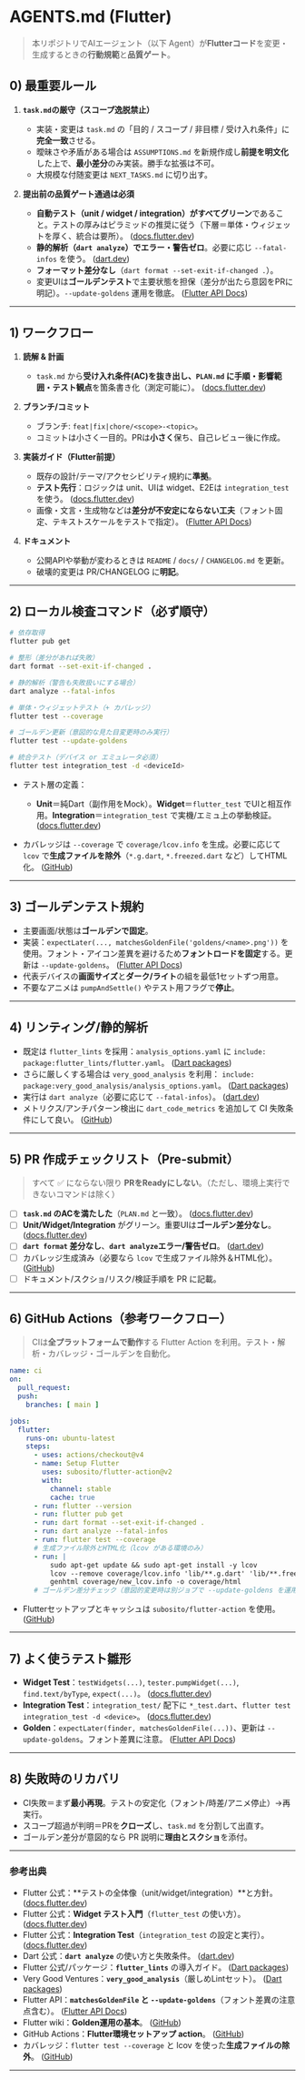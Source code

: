 # AGENTS.md (Flutter)

> 本リポジトリでAIエージェント（以下 Agent）が**Flutterコード**を変更・生成するときの**行動規範**と**品質ゲート**。

## 0) 最重要ルール

1. **`task.md`の厳守（スコープ逸脱禁止）**

   * 実装・変更は `task.md` の「目的 / スコープ / 非目標 / 受け入れ条件」に**完全一致**させる。
   * 曖昧さや矛盾がある場合は `ASSUMPTIONS.md` を新規作成し**前提を明文化**した上で、**最小差分**のみ実装。勝手な拡張は不可。
   * 大規模な付随変更は `NEXT_TASKS.md` に切り出す。

2. **提出前の品質ゲート通過は必須**

   * **自動テスト（unit / widget / integration）**がすべて**グリーン**であること。テストの厚みはピラミッドの推奨に従う（下層＝単体・ウィジェットを厚く、統合は要所）。 ([docs.flutter.dev][1])
   * **静的解析（`dart analyze`）**で**エラー・警告ゼロ**。必要に応じ `--fatal-infos` を使う。 ([dart.dev][2])
   * **フォーマット差分なし**（`dart format --set-exit-if-changed .`）。
   * 変更UIは**ゴールデンテスト**で主要状態を担保（差分が出たら意図をPRに明記）。`--update-goldens` 運用を徹底。 ([Flutter API Docs][3])

---

## 1) ワークフロー

1. **読解 & 計画**

   * `task.md` から**受け入れ条件(AC)**を抜き出し、`PLAN.md` に**手順・影響範囲・テスト観点**を箇条書き化（測定可能に）。 ([docs.flutter.dev][1])

2. **ブランチ/コミット**

   * ブランチ: `feat|fix|chore/<scope>-<topic>`。
   * コミットは小さく一目的。PRは**小さく**保ち、自己レビュー後に作成。

3. **実装ガイド（Flutter前提）**

   * 既存の設計/テーマ/アクセシビリティ規約に**準拠**。
   * **テスト先行**：ロジックは unit、UIは widget、E2Eは `integration_test` を使う。 ([docs.flutter.dev][4])
   * 画像・文言・生成物などは**差分が不安定にならない工夫**（フォント固定、テキストスケールをテストで指定）。 ([Flutter API Docs][3])

4. **ドキュメント**

   * 公開APIや挙動が変わるときは `README` / `docs/` / `CHANGELOG.md` を更新。
   * 破壊的変更は PR/CHANGELOG に**明記**。

---

## 2) ローカル検査コマンド（必ず順守）

```bash
# 依存取得
flutter pub get

# 整形（差分があれば失敗）
dart format --set-exit-if-changed .

# 静的解析（警告も失敗扱いにする場合）
dart analyze --fatal-infos

# 単体・ウィジェットテスト（+ カバレッジ）
flutter test --coverage

# ゴールデン更新（意図的な見た目変更時のみ実行）
flutter test --update-goldens

# 統合テスト（デバイス or エミュレータ必須）
flutter test integration_test -d <deviceId>
```

* テスト層の定義：

  * **Unit**＝純Dart（副作用をMock）。**Widget**＝`flutter_test` でUIと相互作用。**Integration**＝`integration_test` で実機/エミュ上の挙動検証。 ([docs.flutter.dev][1])
* カバレッジは `--coverage` で `coverage/lcov.info` を生成。必要に応じて `lcov` で**生成ファイルを除外**（`*.g.dart`, `*.freezed.dart` など）してHTML化。 ([GitHub][5])

---

## 3) ゴールデンテスト規約

* 主要画面/状態は**ゴールデンで固定**。
* 実装：`expectLater(..., matchesGoldenFile('goldens/<name>.png'))` を使用。フォント・アイコン差異を避けるため**フォントロードを固定**する。更新は `--update-goldens`。 ([Flutter API Docs][3])
* 代表デバイスの**画面サイズ**と**ダーク/ライト**の組を最低1セットずつ用意。
* 不要なアニメは `pumpAndSettle()` やテスト用フラグで**停止**。

---

## 4) リンティング/静的解析

* 既定は `flutter_lints` を採用：`analysis_options.yaml` に
  `include: package:flutter_lints/flutter.yaml`。 ([Dart packages][6])
* さらに厳しくする場合は `very_good_analysis` を利用：
  `include: package:very_good_analysis/analysis_options.yaml`。 ([Dart packages][7])
* 実行は `dart analyze`（必要に応じて `--fatal-infos`）。 ([dart.dev][2])
* メトリクス/アンチパターン検出に `dart_code_metrics` を追加して CI 失敗条件にして良い。 ([GitHub][8])

---

## 5) PR 作成チェックリスト（Pre-submit）

> すべて ✅ にならない限り **PRをReadyにしない**。（ただし、環境上実行できないコマンドは除く）

* [ ] **`task.md` のACを満たした**（`PLAN.md` と一致）。 ([docs.flutter.dev][1])
* [ ] **Unit/Widget/Integration** がグリーン。重要UIは**ゴールデン差分なし**。 ([docs.flutter.dev][1])
* [ ] **`dart format` 差分なし**、**`dart analyze`エラー/警告ゼロ**。 ([dart.dev][2])
* [ ] カバレッジ生成済み（必要なら `lcov` で生成ファイル除外＆HTML化）。 ([GitHub][5])
* [ ] ドキュメント/スクショ/リスク/検証手順を PR に記載。

---

## 6) GitHub Actions（参考ワークフロー）

> CIは**全プラットフォームで動作**する Flutter Action を利用。テスト・解析・カバレッジ・ゴールデンを自動化。

```yaml
name: ci
on:
  pull_request:
  push:
    branches: [ main ]

jobs:
  flutter:
    runs-on: ubuntu-latest
    steps:
      - uses: actions/checkout@v4
      - name: Setup Flutter
        uses: subosito/flutter-action@v2
        with:
          channel: stable
          cache: true
      - run: flutter --version
      - run: flutter pub get
      - run: dart format --set-exit-if-changed .
      - run: dart analyze --fatal-infos
      - run: flutter test --coverage
      # 生成ファイル除外とHTML化（lcov がある環境のみ）
      - run: |
          sudo apt-get update && sudo apt-get install -y lcov
          lcov --remove coverage/lcov.info 'lib/**.g.dart' 'lib/**.freezed.dart' -o coverage/new_lcov.info --ignore-errors unused
          genhtml coverage/new_lcov.info -o coverage/html
      # ゴールデン差分チェック（意図的変更時は別ジョブで --update-goldens を運用）
```

* Flutterセットアップとキャッシュは `subosito/flutter-action` を使用。 ([GitHub][9])

---

## 7) よく使うテスト雛形

* **Widget Test**：`testWidgets(...)`, `tester.pumpWidget(...)`, `find.text/byType`, `expect(...)`。 ([docs.flutter.dev][4])
* **Integration Test**：`integration_test/` 配下に `*_test.dart`、`flutter test integration_test -d <device>`。 ([docs.flutter.dev][10])
* **Golden**：`expectLater(finder, matchesGoldenFile(...))`、更新は `--update-goldens`。フォント差異に注意。 ([Flutter API Docs][3])

---

## 8) 失敗時のリカバリ

* CI失敗＝まず**最小再現**。テストの安定化（フォント/時差/アニメ停止）→再実行。
* スコープ超過が判明＝PRを**クローズ**し、`task.md` を分割して出直す。
* ゴールデン差分が意図的なら PR 説明に**理由とスクショ**を添付。

---

### 参考出典

* Flutter 公式：**テストの全体像（unit/widget/integration）**と方針。 ([docs.flutter.dev][1])
* Flutter 公式：**Widget テスト入門**（`flutter_test` の使い方）。 ([docs.flutter.dev][4])
* Flutter 公式：**Integration Test**（`integration_test` の設定と実行）。 ([docs.flutter.dev][10])
* Dart 公式：**`dart analyze`** の使い方と失敗条件。 ([dart.dev][2])
* Flutter 公式/パッケージ：**`flutter_lints`** の導入ガイド。 ([Dart packages][6])
* Very Good Ventures：**`very_good_analysis`**（厳しめLintセット）。 ([Dart packages][7])
* Flutter API：**`matchesGoldenFile` と `--update-goldens`**（フォント差異の注意点含む）。 ([Flutter API Docs][3])
* Flutter wiki：**Golden運用の基本**。 ([GitHub][11])
* GitHub Actions：**Flutter環境セットアップ action**。 ([GitHub][9])
* カバレッジ：`flutter test --coverage` と lcov を使った**生成ファイルの除外**。 ([GitHub][5])

---


[1]: https://docs.flutter.dev/testing/overview?utm_source=chatgpt.com "Testing Flutter apps | Flutter"
[2]: https://dart.dev/tools/dart-analyze?utm_source=chatgpt.com "dart analyze"
[3]: https://api.flutter.dev/flutter/flutter_test/matchesGoldenFile.html?utm_source=chatgpt.com "matchesGoldenFile function - flutter_test library - Dart API"
[4]: https://docs.flutter.dev/cookbook/testing/widget/introduction?utm_source=chatgpt.com "Introduction | Flutter"
[5]: https://github.com/flutter/flutter/wiki/Test-coverage-for-package%3Aflutter/89e1b0a20b1567472afaac552a41a180652400f1?utm_source=chatgpt.com "Test coverage for package:flutter · flutter/flutter Wiki · GitHub"
[6]: https://pub.dev/packages/flutter_lints?utm_source=chatgpt.com "flutter_lints | Dart package"
[7]: https://pub.dev/packages/very_good_analysis?utm_source=chatgpt.com "very_good_analysis | Dart package"
[8]: https://github.com/arlakay/dart_code_metrics?utm_source=chatgpt.com "GitHub - arlakay/dart_code_metrics: Flutter DCM"
[9]: https://github.com/subosito/flutter-action?utm_source=chatgpt.com "GitHub - subosito/flutter-action: Flutter environment for use in GitHub Actions. It works on Linux, Windows, and macOS."
[10]: https://docs.flutter.dev/testing/integration-tests?utm_source=chatgpt.com "Check app functionality with an integration test | Flutter"
[11]: https://github.com/flutter/flutter/wiki/Writing-a-golden-file-test-for-package%3Aflutter/859df8b66ca14c7a1cc428f1d4bc76aa5d4e75e5?utm_source=chatgpt.com "Writing a golden file test for package:flutter · flutter/flutter Wiki · GitHub"
